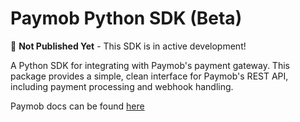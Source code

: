 # Paymob Python SDK (Beta)

🚧 **Not Published Yet** - This SDK is in active development!

A Python SDK for integrating with Paymob's payment gateway. This package provides a simple, clean interface for Paymob's REST API, including payment processing and webhook handling.

Paymob docs can be found [here](https://developers.paymob.com/egypt/getting-started-egypt)
